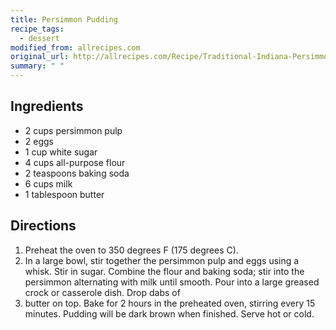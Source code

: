 ```yaml
---
title: Persimmon Pudding
recipe_tags:
  - dessert
modified_from: allrecipes.com
original_url: http://allrecipes.com/Recipe/Traditional-Indiana-Persimmon-Pudding
summary: " "
---
```

## Ingredients

-   2 cups persimmon pulp
-   2 eggs
-   1 cup white sugar
-   4 cups all-purpose flour
-   2 teaspoons baking soda
-   6 cups milk
-   1 tablespoon butter

## Directions

1.  Preheat the oven to 350 degrees F (175 degrees C).
2.  In a large bowl, stir together the persimmon pulp and eggs using a whisk. Stir in sugar. Combine the flour and baking soda; stir into the persimmon alternating with milk until smooth. Pour into a large greased crock or casserole dish. Drop dabs of
3.  butter on top. Bake for 2 hours in the preheated oven, stirring every 15 minutes. Pudding will be dark brown when finished. Serve hot or cold.

